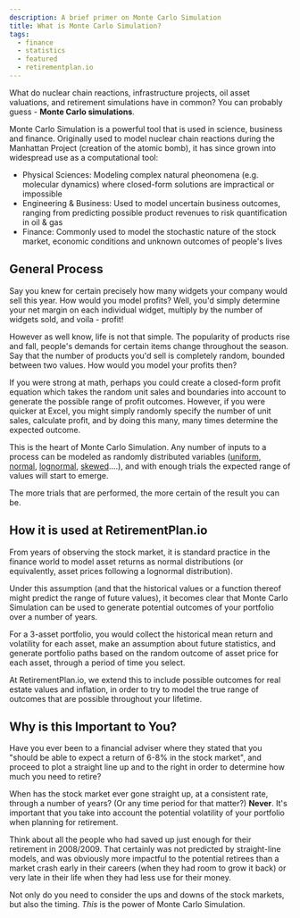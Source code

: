 ```yaml
---
description: A brief primer on Monte Carlo Simulation
title: What is Monte Carlo Simulation?
tags: 
  - finance
  - statistics
  - featured
  - retirementplan.io
---
```


What do nuclear chain reactions, infrastructure projects, oil asset valuations, and retirement simulations have in common? You can probably guess - **Monte Carlo simulations**.

Monte Carlo Simulation is a powerful tool that is used in science, business and finance.  Originally used to model nuclear chain reactions during the Manhattan Project (creation of the atomic bomb), it has since grown into widespread use as a computational tool:

- Physical Sciences: Modeling complex natural pheonomena (e.g. molecular dynamics) where closed-form solutions are impractical or impossible
- Engineering & Business: Used to model uncertain business outcomes, ranging from predicting possible product revenues to risk quantification in oil & gas
- Finance: Commonly used to model the stochastic nature of the stock market, economic conditions and unknown outcomes of people's lives

## General Process ##

Say you knew for certain precisely how many widgets your company would sell this year.  How would you model profits?  Well, you'd simply determine your net margin on each individual widget, multiply by the number of widgets sold, and voila - profit!

However as well know, life is not that simple.  The popularity of products rise and fall, people's demands for certain items change throughout the season.  Say that the number of products you'd sell is completely random, bounded between two values.  How would you model your profits then?

If you were strong at math, perhaps you could create a closed-form profit equation which takes the random unit sales and boundaries into account to generate the possible range of profit outcomes.  However, if you were quicker at Excel, you might simply randomly specify the number of unit sales, calculate profit, and by doing this many, many times determine the expected outcome.

This is the heart of Monte Carlo Simulation.  Any number of inputs to a process can be modeled as randomly distributed variables ([uniform]('http://en.wikipedia.org/wiki/Uniform_distribution_(continuous)'), [normal](http://en.wikipedia.org/wiki/Normal_distribution), [lognormal](http://en.wikipedia.org/wiki/Log-normal_distribution), [skewed](http://en.wikipedia.org/wiki/Skewness)....), and with enough trials the expected range of values will start to emerge.

The more trials that are performed, the more certain of the result you can be.

## How it is used at RetirementPlan.io ##

From years of observing the stock market, it is standard practice in the finance world to model asset returns as normal distributions (or equivalently, asset prices following a lognormal distribution).  

Under this assumption (and that the historical values or a function thereof might predict the range of future values), it becomes clear that Monte Carlo Simulation can be used to generate potential outcomes of your portfolio over a number of years.

For a 3-asset portfolio, you would collect the historical mean return and volatility for each asset, make an assumption about future statistics, and generate portfolio paths based on the random outcome of asset price for each asset, through a period of time you select.

At RetirementPlan.io, we extend this to include possible outcomes for real estate values and inflation, in order to try to model the true range of outcomes that are possible throughout your lifetime.

## Why is this Important to You? ##

Have you ever been to a financial adviser where they stated that you "should be able to expect a return of 6-8% in the stock market", and proceed to plot a straight line up and to the right in order to determine how much you need to retire?

When has the stock market ever gone straight up, at a consistent rate, through a number of years? (Or any time period for that matter?) **Never**.  It's important that you take into account the potential volatility of your portfolio when planning for retirement.

Think about all the people who had saved up just enough for their retirement in 2008/2009.  That certainly was not predicted by straight-line models, and was obviously more impactful to the potential retirees than a market crash early in their careers (when they had room to grow it back) or very late in their life when they had less use for their money.

Not only do you need to consider the ups and downs of the stock markets, but also the timing.  *This* is the power of Monte Carlo Simulation.
